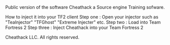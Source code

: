 Public version of the software Cheathack a Source engine Training sofware.

How to inject it into your TF2 client 
Step one : Open your injector such as "TeaInjector" "TFGhost" "Extreme Injecter" etc.
Step two : Load into Team Fortress 2
Step three : Inject Cheathack into your Team Fortress 2 

Cheathack LLC. All rights reserved.
